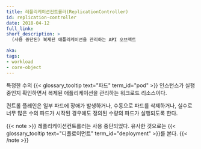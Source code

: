 ```yaml
---
title: 레플리케이션컨트롤러(ReplicationController)
id: replication-controller
date: 2018-04-12
full_link: 
short_description: >
  (사용 중단된) 복제된 애플리케이션을 관리하는 API 오브젝트

aka: 
tags:
- workload
- core-object
---
```

 특정한 수의 {{< glossary_tooltip text="파드" term_id="pod" >}} 인스턴스가
실행 중인지 확인하면서 복제된 애플리케이션을 관리하는 워크로드 리소스이다.

<!--more--> 

컨트롤 플레인은 일부 파드에 장애가 발생하거나, 수동으로 파드를 삭제하거나,
실수로 너무 많은 수의 파드가 시작된 경우에도 정의된 수량의 파드가 실행되도록 한다.

{{< note >}}
레플리케이션컨트롤러는 사용 중단되었다. 유사한
것으로는 {{< glossary_tooltip text="디플로이먼트" term_id="deployment" >}}를 본다.
{{< /note >}}
